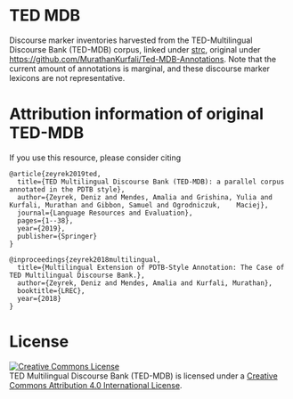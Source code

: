 # TED MDB

Discourse marker inventories harvested from the TED-Multilingual Discourse  Bank (TED-MDB) corpus, linked under [strc](../../src/ted-mdb), original under https://github.com/MurathanKurfali/Ted-MDB-Annotations. Note that the current amount of annotations is marginal, and these discourse marker lexicons are not representative.

# Attribution information of original TED-MDB

If you use this resource, please consider citing


    @article{zeyrek2019ted,
      title={TED Multilingual Discourse Bank (TED-MDB): a parallel corpus annotated in the PDTB style},
      author={Zeyrek, Deniz and Mendes, Amalia and Grishina, Yulia and Kurfali, Murathan and Gibbon, Samuel and Ogrodniczuk,    Maciej},
      journal={Language Resources and Evaluation},
      pages={1--38},
      year={2019},
      publisher={Springer}
    }

    @inproceedings{zeyrek2018multilingual,
      title={Multilingual Extension of PDTB-Style Annotation: The Case of TED Multilingual Discourse Bank.},
      author={Zeyrek, Deniz and Mendes, Amalia and Kurfali, Murathan},
      booktitle={LREC},
      year={2018}
    }

# License
<a rel="license" href="http://creativecommons.org/licenses/by/4.0/"><img alt="Creative Commons License" style="border-width:0" src="https://i.creativecommons.org/l/by/4.0/88x31.png" /></a><br /><span xmlns:dct="http://purl.org/dc/terms/" property="dct:title">TED Multilingual Discourse Bank (TED-MDB)</span> is licensed under a <a rel="license" href="http://creativecommons.org/licenses/by/4.0/">Creative Commons Attribution 4.0 International License</a>.

